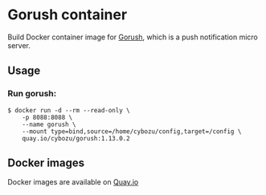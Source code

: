 Gorush container
==================

Build Docker container image for [Gorush][], which is a push notification micro server.

Usage
-----

### Run gorush:

```console
$ docker run -d --rm --read-only \
    -p 8088:8088 \
    --name gorush \
    --mount type=bind,source=/home/cybozu/config,target=/config \
    quay.io/cybozu/gorush:1.13.0.2
```

[Gorush]: https://github.com/appleboy/gorush

Docker images
-------------

Docker images are available on [Quay.io](https://quay.io/repository/cybozu/gorush)
